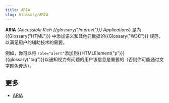 ```yaml
---
title: ARIA
slug: Glossary/ARIA
---
```


**ARIA** (_Accessible Rich {{glossary("Internet")}} Applications_) 是向{{Glossary("HTML")}} 中添加语义和其他元数据的{{Glossary("W3C")}} 规范，以满足用户的辅助技术的需要。

例如，你可以将 `role="alert"`添加到{{HTMLElement("p")}} {{glossary("tag")}}以通知视力有问题的用户该信息是重要的（否则你可能通过文字颜色传达）。

## 更多

- [ARIA](/zh-CN/docs/Web/Accessibility/ARIA)
